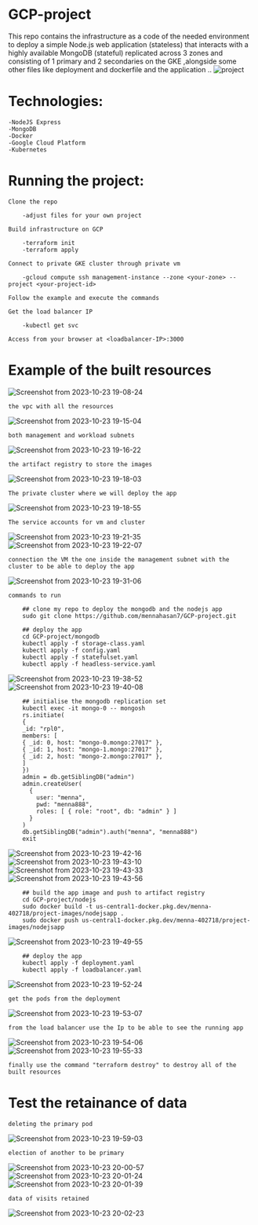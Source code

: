 # GCP-project
This repo contains the infrastructure as a code of the needed environment to  deploy a simple Node.js web application (stateless) that interacts with a highly available MongoDB (stateful) replicated across 3 zones and consisting of 1 primary and 2 secondaries on the GKE ,alongside some other files like deployment and dockerfile and the application ..
![project](https://github.com/mennahasan7/GCP-project/assets/140804803/d206bce9-57a2-48c8-a93c-4fafbd9fd539)

# Technologies:

    -NodeJS Express
    -MongoDB
    -Docker
    -Google Cloud Platform
    -Kubernetes

# Running the project:

    Clone the repo

        -adjust files for your own project
   
    Build infrastructure on GCP

        -terraform init
        -terraform apply

    Connect to private GKE cluster through private vm    

        -gcloud compute ssh management-instance --zone <your-zone> --project <your-project-id>

    Follow the example and execute the commands   
        
    Get the load balancer IP    

        -kubectl get svc

    Access from your browser at <loadbalancer-IP>:3000    

# Example of the built resources    
![Screenshot from 2023-10-23 19-08-24](https://github.com/mennahasan7/GCP-project/assets/140804803/2892b868-32ee-453b-a0d6-09acb5bf1e22)

    the vpc with all the resources
![Screenshot from 2023-10-23 19-15-04](https://github.com/mennahasan7/GCP-project/assets/140804803/852be2c0-4f1e-486e-b5d4-9d5d1c6c12c3)

    both management and workload subnets
![Screenshot from 2023-10-23 19-16-22](https://github.com/mennahasan7/GCP-project/assets/140804803/2714ab9f-60de-473d-8938-45af360cfcb7)

    the artifact registry to store the images
![Screenshot from 2023-10-23 19-18-03](https://github.com/mennahasan7/GCP-project/assets/140804803/a75b7d4a-ad2f-4f9f-9ef6-ad645d1cf5f0)

    The private cluster where we will deploy the app
![Screenshot from 2023-10-23 19-18-55](https://github.com/mennahasan7/GCP-project/assets/140804803/ba56cd90-8d6b-494a-bf66-ee203c40cdde)

    The service accounts for vm and cluster
![Screenshot from 2023-10-23 19-21-35](https://github.com/mennahasan7/GCP-project/assets/140804803/26eb1935-f568-413c-9f35-e6149c39a07d)
![Screenshot from 2023-10-23 19-22-07](https://github.com/mennahasan7/GCP-project/assets/140804803/d58b3210-5870-4579-9dc1-23b5632856ff)

    connection the VM the one inside the management subnet with the cluster to be able to deploy the app 
![Screenshot from 2023-10-23 19-31-06](https://github.com/mennahasan7/GCP-project/assets/140804803/703f4ec2-ad67-44b0-a8f2-96131e13ef7f)

    commands to run
    
        ## clone my repo to deploy the mongodb and the nodejs app 
        sudo git clone https://github.com/mennahasan7/GCP-project.git
        
        ## deploy the app
        cd GCP-project/mongodb
        kubectl apply -f storage-class.yaml
        kubectl apply -f config.yaml
        kubectl apply -f statefulset.yaml
        kubectl apply -f headless-service.yaml
![Screenshot from 2023-10-23 19-38-52](https://github.com/mennahasan7/GCP-project/assets/140804803/3e767ad7-5af3-47d7-a0be-b4f8d759465c)
![Screenshot from 2023-10-23 19-40-08](https://github.com/mennahasan7/GCP-project/assets/140804803/6fe4917d-3a72-4938-8413-1969b818a950)

        ## initialise the mongodb replication set
        kubectl exec -it mongo-0 -- mongosh
        rs.initiate(
        {
        _id: "rpl0",
        members: [
        { _id: 0, host: "mongo-0.mongo:27017" },
        { _id: 1, host: "mongo-1.mongo:27017" },
        { _id: 2, host: "mongo-2.mongo:27017" },
        ]
        })
        admin = db.getSiblingDB("admin")
        admin.createUser(
          {
            user: "menna",
            pwd: "menna888",
            roles: [ { role: "root", db: "admin" } ]
          }
        )
        db.getSiblingDB("admin").auth("menna", "menna888") 
        exit
![Screenshot from 2023-10-23 19-42-16](https://github.com/mennahasan7/GCP-project/assets/140804803/da88f2fd-b4e5-4078-a62c-8e026f8ff86a)
![Screenshot from 2023-10-23 19-43-10](https://github.com/mennahasan7/GCP-project/assets/140804803/51d1d22d-ad22-4003-a482-6fcd9e3182d8)
![Screenshot from 2023-10-23 19-43-33](https://github.com/mennahasan7/GCP-project/assets/140804803/0493aa85-0fe9-4241-83df-7101fb515d3a)
![Screenshot from 2023-10-23 19-43-56](https://github.com/mennahasan7/GCP-project/assets/140804803/f3138672-268d-4a64-aef7-8bef33d03387)

        ## build the app image and push to artifact registry
        cd GCP-project/nodejs
        sudo docker build -t us-central1-docker.pkg.dev/menna-402718/project-images/nodejsapp .
        sudo docker push us-central1-docker.pkg.dev/menna-402718/project-images/nodejsapp
![Screenshot from 2023-10-23 19-49-55](https://github.com/mennahasan7/GCP-project/assets/140804803/30e35e4b-72d7-41a6-bab1-5f70e782f327)

        ## deploy the app
        kubectl apply -f deployment.yaml
        kubectl apply -f loadbalancer.yaml
![Screenshot from 2023-10-23 19-52-24](https://github.com/mennahasan7/GCP-project/assets/140804803/c96ca554-f074-4bdf-a3e8-91c2bd14f8d7)

    get the pods from the deployment
![Screenshot from 2023-10-23 19-53-07](https://github.com/mennahasan7/GCP-project/assets/140804803/b3a8711f-6041-45fd-94e4-0d260e40c744)

    from the load balancer use the Ip to be able to see the running app
![Screenshot from 2023-10-23 19-54-06](https://github.com/mennahasan7/GCP-project/assets/140804803/56d02012-9bcf-4894-a274-4bf0b5554774)
![Screenshot from 2023-10-23 19-55-33](https://github.com/mennahasan7/GCP-project/assets/140804803/92f64b81-61eb-47ad-a0e9-3b3f464937f2)

    finally use the command "terraform destroy" to destroy all of the built resources

# Test the retainance of data
    
    deleting the primary pod 
![Screenshot from 2023-10-23 19-59-03](https://github.com/mennahasan7/GCP-project/assets/140804803/5d76e112-6327-4775-8d02-9b5d2d26c0e4)

    election of another to be primary
![Screenshot from 2023-10-23 20-00-57](https://github.com/mennahasan7/GCP-project/assets/140804803/1b470bcb-2d43-4519-9ff5-2ce82c5cfdd4)
![Screenshot from 2023-10-23 20-01-24](https://github.com/mennahasan7/GCP-project/assets/140804803/a3da679e-7322-46a2-a967-ae6bb534e0c0)
![Screenshot from 2023-10-23 20-01-39](https://github.com/mennahasan7/GCP-project/assets/140804803/6fdcc56e-7be2-4f8b-945d-8d81ab67a8f0)

    data of visits retained 
![Screenshot from 2023-10-23 20-02-23](https://github.com/mennahasan7/GCP-project/assets/140804803/fd2ed576-09d9-4ae2-95a8-b8bf22a8781d)


